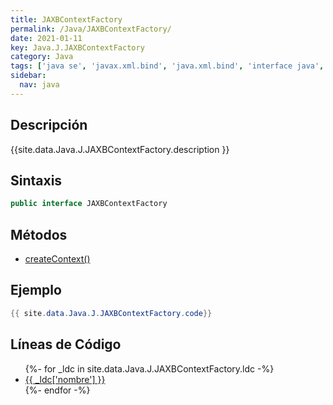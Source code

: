 ```yaml
---
title: JAXBContextFactory
permalink: /Java/JAXBContextFactory/
date: 2021-01-11
key: Java.J.JAXBContextFactory
category: Java
tags: ['java se', 'javax.xml.bind', 'java.xml.bind', 'interface java', 'Java 9', 'JAXB 2.3']
sidebar: 
  nav: java
---
```


## Descripción
{{site.data.Java.J.JAXBContextFactory.description }}

## Sintaxis
~~~java
public interface JAXBContextFactory
~~~

## Métodos
* [createContext()](/Java/JAXBContextFactory/createContext)

## Ejemplo
~~~java
{{ site.data.Java.J.JAXBContextFactory.code}}
~~~

## Líneas de Código
<ul>
{%- for _ldc in site.data.Java.J.JAXBContextFactory.ldc -%}
   <li>
       <a href="{{_ldc['url'] }}">{{ _ldc['nombre'] }}</a>
   </li>
{%- endfor -%}
</ul>
